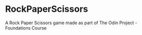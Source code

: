 # RockPaperScissors
A Rock Paper Scissors game made as part of The Odin Project - Foundations Course
